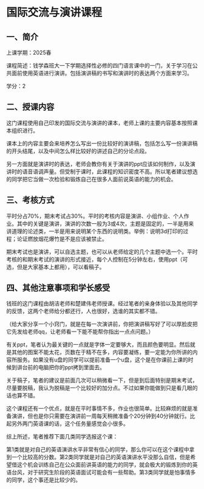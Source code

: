 # 国际交流与演讲课程

## 一、简介

上课学期：2025春

课程简述：钱学森班大一下学期选择性必修的四门语言课中的一门，关于学习在公共面前使用英语进行演讲。包括演讲稿的书写和演讲时的表达两个方面来学习。

学分：2

## 二、授课内容

这门课程使用自己印发的国际交流与演讲的课本，老师上课的主要内容基本按照课本组织进行。

课本上的内容主要会来培养怎么写出一份比较好的演讲稿，包括怎么写一份演讲稿的开头结尾，以及中间怎么样比较好的讲述自己的分论点段。

另一方面就是演讲时的表达，老师会教你有关于演讲的ppt应该如何制作，以及演讲时的语音语调声量。但受制于课时，此课程的知识密度不高。所以笔者建议想选的同学把它当做一次检验和锻炼自己在很多人面前说英语的能力的机会。

## 三、考核方式

平时分占70%，期末考试占30%。平时的考核内容是演讲、小组作业、个人作业。其中的关键是演讲，演讲的次数一般为3或4次，主题是固定的，一半是用来讲道理的论述类，一半是用来说明某个东西的说明类。举例：说明3d打印的过程；论证燃放烟花爆竹是不是应该被禁止。

期末考试也是演讲，可以自选主题，也可以从老师给定的几个主题中选一个。平时考核的和期末考试的演讲的形式接近，每个人控制在5分钟左右，使用ppt（可选，但是大家基本上都用），可以看稿子。

## 四、其他注意事项和学长感受

钱班的这门课程由胡洁老师和楚建伟老师授课。经过笔者的亲身体验以及其他同学的反馈，这两个老师给分都还行，人也很好，选谁的其实都不错。

（给大家分享一个小窍门，就是在每一次演讲前，你把演讲稿写好了可以厚脸皮把它先发给老师qq，让老师看一下能不能帮你指出一点点问题。）

有关ppt，笔者认为最关键的一点就是字体一定要够大，而且颜色要明显。然后就是其他的图案不能太花，页数在于精不在多，内容要凝练，要一定能为你所讲的内容所服务。如果没有u盘的同学可以提前准备一个u盘，这个是在你课前上课的时候到讲台前的电脑把你的ppt拷到里面去。

关于稿子，笔者的建议是前面几次可以稍微看一下，但是到后面特别是期末考试，尽量要脱稿，我认为脱稿是一个比较好的加分点。不过如果你能做到只是看几眼的话也算不错。

这个课程还有一个优点，就是在平时事情不多，作业也很简单。比较麻烦的就是准备演讲，但也是你只需要在演讲前一周每天稍微准备个20分钟到40分钟就行。比起另外两门英语课的话，这个任务量感觉会小很多。

综上所述，笔者推荐下面几类同学选报这个课：

第1类就是对自己的英语演讲水平非常有信心的同学，那么你可以在这个课程中拿到一个比较高的分数。第2类同学就是对自己的英语演讲水平没那么自信，但是希望借这个机会训练自己在公众面前讲英语的能力的同学，就会极大的锻炼到你的英语台风，对于研究生阶段的英语面试可能会有一些帮助。第3类同学就是怕事情多的同学，这个事还是比较少的。